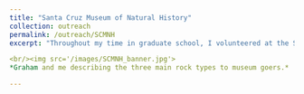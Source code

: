 ```yaml
---
title: "Santa Cruz Museum of Natural History"
collection: outreach
permalink: /outreach/SCMNH
excerpt: "Throughout my time in graduate school, I volunteered at the Santa Cruz Museum of Natural History with my colleague [Graham Edwards](https://grahamedwards.github.io/) since 2017. In this role, we hosted [monthly video streams](https://www.santacruzmuseum.org/category/rockin-pop-up/), [a recurring blog](https://www.santacruzmuseum.org/category/virtual-museum/rock-record/), and various pop-up museum exhibits. Our goals as museum volunteers were to promote Earth science literacy in the community, and to facilitate a long term partnership between the museum and the Earth and Planetary science department at UC Santa Cruz."

<br/><img src='/images/SCMNH_banner.jpg'>
*Graham and me describing the three main rock types to museum goers.*

---
```

